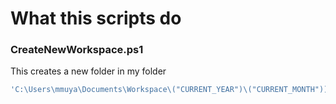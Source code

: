 # What this scripts do

### CreateNewWorkspace.ps1
This creates a new folder in my folder 
```php 
'C:\Users\mmuya\Documents\Workspace\("CURRENT_YEAR")\("CURRENT_MONTH"))\("YYYY-MM-dd")'
```
